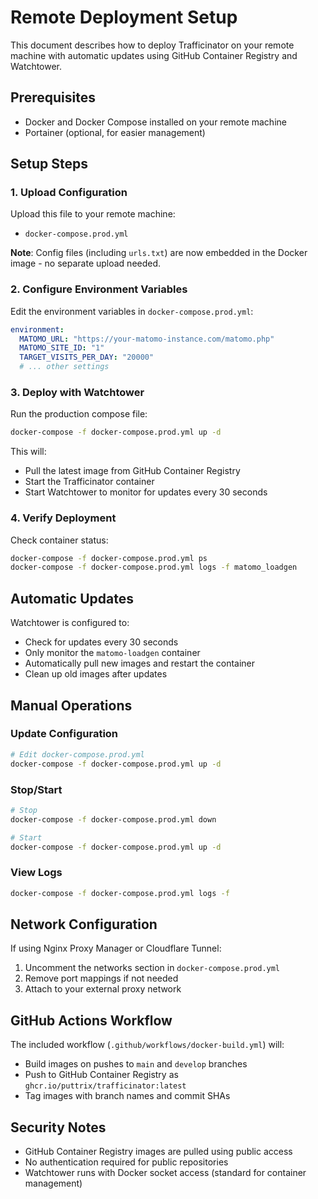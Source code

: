 # Remote Deployment Setup

This document describes how to deploy Trafficinator on your remote machine with automatic updates using GitHub Container Registry and Watchtower.

## Prerequisites

- Docker and Docker Compose installed on your remote machine
- Portainer (optional, for easier management)

## Setup Steps

### 1. Upload Configuration

Upload this file to your remote machine:
- `docker-compose.prod.yml`

**Note**: Config files (including `urls.txt`) are now embedded in the Docker image - no separate upload needed.

### 2. Configure Environment Variables

Edit the environment variables in `docker-compose.prod.yml`:

```yaml
environment:
  MATOMO_URL: "https://your-matomo-instance.com/matomo.php"
  MATOMO_SITE_ID: "1"
  TARGET_VISITS_PER_DAY: "20000"
  # ... other settings
```

### 3. Deploy with Watchtower

Run the production compose file:

```bash
docker-compose -f docker-compose.prod.yml up -d
```

This will:
- Pull the latest image from GitHub Container Registry
- Start the Trafficinator container
- Start Watchtower to monitor for updates every 30 seconds

### 4. Verify Deployment

Check container status:
```bash
docker-compose -f docker-compose.prod.yml ps
docker-compose -f docker-compose.prod.yml logs -f matomo_loadgen
```

## Automatic Updates

Watchtower is configured to:
- Check for updates every 30 seconds
- Only monitor the `matomo-loadgen` container
- Automatically pull new images and restart the container
- Clean up old images after updates

## Manual Operations

### Update Configuration
```bash
# Edit docker-compose.prod.yml
docker-compose -f docker-compose.prod.yml up -d
```

### Stop/Start
```bash
# Stop
docker-compose -f docker-compose.prod.yml down

# Start
docker-compose -f docker-compose.prod.yml up -d
```

### View Logs
```bash
docker-compose -f docker-compose.prod.yml logs -f
```

## Network Configuration

If using Nginx Proxy Manager or Cloudflare Tunnel:

1. Uncomment the networks section in `docker-compose.prod.yml`
2. Remove port mappings if not needed
3. Attach to your external proxy network

## GitHub Actions Workflow

The included workflow (`.github/workflows/docker-build.yml`) will:
- Build images on pushes to `main` and `develop` branches
- Push to GitHub Container Registry as `ghcr.io/puttrix/trafficinator:latest`
- Tag images with branch names and commit SHAs

## Security Notes

- GitHub Container Registry images are pulled using public access
- No authentication required for public repositories
- Watchtower runs with Docker socket access (standard for container management)